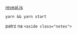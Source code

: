 [reveal.js](https://github.com/hakimel/reveal.js)

`yarn && yarn start`

patrz na `<aside class="notes">`
